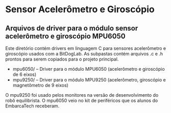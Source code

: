 # Sensor Acelerômetro e Giroscópio 

## Arquivos de driver para o módulo sensor acelerômetro e giroscópio MPU6050

Este diretório contém drivers em linguagem C para sensores acelerômetro e giroscópio usados com a BitDogLab. As subpastas contém arquivos .c e .h prontos para serem copiados para o projeto principal.

- mpu6050/ – Driver para o módulo MPU6050 (acelerômetro e giroscópio de 6 eixos)
- mpu9250/ – Driver para o módulo MPU9250 (acelerômetro, giroscópio e magnetômetro de 9 eixos)

O mpu9250 foi usado pelos monitores na versão de desenvolvimento do robô equilibrista. O mpu6050 veio no kit de periféricos que os alunos do EmbarcaTech receberam.